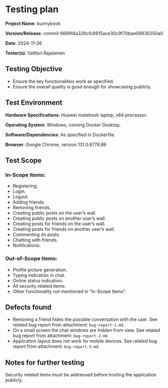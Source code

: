# Testing plan

**Project Name**: bunnybook

**Version/Release**: commit 6666f4a326cfc6915ace30c9f70bae09836250a0

**Date**: 2024-11-26

**Tester(s)**: Valtteri Rajalainen


## Testing Objective
- Ensure the key functionalities work as specified.
- Ensure the overall quality is good enough for showcasing publicly.


## Test Environment
**Hardware Specifications**: Huawei matebook laptop, x64 processor.

**Operating System**: Windows, running Docker Desktop.

**Software/Dependencies**: As specified in Dockerfile.

**Browser**: Google Chrome, version 131.0.6778.86


## Test Scope
### In-Scope Items:
- Registering.
- Login.
- Logout.
- Adding friends.
- Removing friends.
- Creating public posts on the user’s wall.
- Creating public posts on another user’s wall.
- Creating posts for friends on the user’s wall.
- Creating posts for friends on another user’s wall.
- Commenting on posts.
- Chatting with friends.
- Notifications.

### Out-of-Scope Items:
- Profile picture generation.
- Typing indication in chat.
- Online status indication.
- All security related items.
- Other functionality not mentioned in “In-Scope Items”.


## Defects found
- Removing a friend hides the possible conversation with the user. See related bug report from attachment:  `bug-report-1.md`.
- On a small screen the chat windows are hidden from view. See related bug report from attachment: `bug-report-2.md`.
- Application layout does not work for mobile devices. See related bug report from attachment: `bug-report-3.md`.


## Notes for further testing
Security related items must be addressed before hosting the application publicly.
